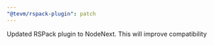 ```yaml
---
"@tevm/rspack-plugin": patch
---
```


Updated RSPack plugin to NodeNext. This will improve compatibility
